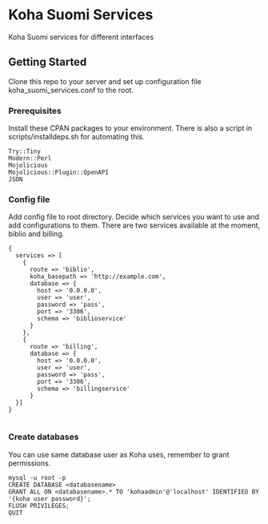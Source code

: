 # Koha Suomi Services

Koha Suomi services for different interfaces

## Getting Started

Clone this repo to your server and set up configuration file koha_suomi_services.conf to the root.

### Prerequisites

Install these CPAN packages to your environment. There is also a script in scripts/installdeps.sh for automating this. 

```
Try::Tiny
Modern::Perl
Mojolicious
Mojolicious::Plugin::OpenAPI
JSON
```

### Config file

Add config file to root directory. Decide which services you want to use and add configurations to them. There are two services available at the moment, biblio and billing.

```
{
  services => [
    { 
      route => 'biblio',
      koha_basepath => 'http://example.com',
      database => {
        host => '0.0.0.0',
        user => 'user',
        password => 'pass',
        port => '3306',
        schema => 'biblioservice'
      }
    }, 
    { 
      route => 'billing',
      database => {
        host => '0.0.0.0',
        user => 'user',
        password => 'pass',
        port => '3306',
        schema => 'billingservice'
      }
  }]
}


```

### Create databases

You can use same database user as Koha uses, remember to grant permissions.

```
mysql -u root -p
CREATE DATABASE <databasename>
GRANT ALL ON <databasename>.* TO 'kohaadmin'@'localhost' IDENTIFIED BY '{koha user password}';
FLUSH PRIVILEGES;
QUIT
```